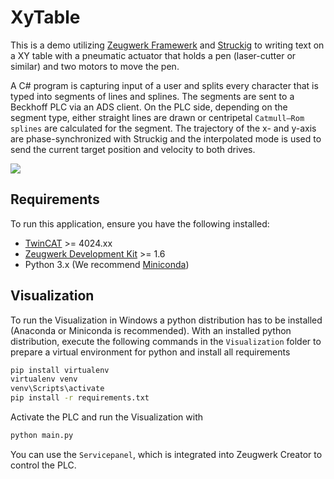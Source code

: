 # XyTable

This is a demo utilizing [Zeugwerk Framewerk](https://doc.zeugwerk.dev) and [Struckig](https://github.com/stefanbesler/Struckig) to writing text on a XY table with a pneumatic actuator that holds a pen (laser-cutter or similar) and two motors to move the pen.

A C# program is capturing input of a user and splits every character that is typed into segments of lines and splines. The segments are sent to a Beckhoff PLC via an ADS client.
On the PLC side, depending on the segment type, either straight lines are drawn or centripetal `Catmull–Rom splines` are calculated for the segment. The trajectory of the x- and y-axis are phase-synchronized with Struckig and the interpolated mode is used to send the current target position and velocity to both drives.


<div style="display: flex; justify-content: space-between;">
<img src="/Images/Peek 2024-10-24 21-05.gif"/>
</div>

## Requirements

To run this application, ensure you have the following installed:

- [TwinCAT]() >= 4024.xx
- [Zeugwerk Development Kit](https://doc.zeugwerk.dev/) >= 1.6
- Python 3.x (We recommend [Miniconda](https://docs.anaconda.com/miniconda/))


## Visualization

To run the Visualization in Windows a python distribution has to be installed (Anaconda or Miniconda is recommended).
With an installed python distribution, execute the following commands in the `Visualization` folder to prepare a virtual environment for python and install all requirements

```bash
pip install virtualenv
virtualenv venv
venv\Scripts\activate
pip install -r requirements.txt
```

Activate the PLC and run the Visualization with 

```bash
python main.py
```

You can use the `Servicepanel`, which is integrated into Zeugwerk Creator to control the PLC.
